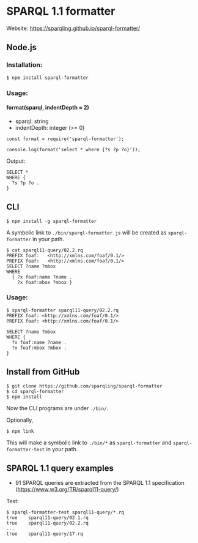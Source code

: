 # SPARQL 1.1 formatter

Website: https://sparqling.github.io/sparql-formatter/

## Node.js
### Installation:
```
$ npm install sparql-formatter
```

### Usage:
#### format(sparql, indentDepth = 2)
* sparql: string
* indentDepth: integer (>= 0)

```
const format = require('sparql-formatter');

console.log(format('select * where {?s ?p ?o}'));
```

Output:
```
SELECT *
WHERE {
  ?s ?p ?o .
}
```

## CLI
```
$ npm install -g sparql-formatter
```
A symbolic link to `./bin/sparql-formatter.js` will be created as `sparql-formatter` in your path.
```
$ cat sparql11-query/02.2.rq
PREFIX foaf:   <http://xmlns.com/foaf/0.1/>
PREFIX foaf:   <http://xmlns.com/foaf/0.1/>
SELECT ?name ?mbox
WHERE
  { ?x foaf:name ?name .
    ?x foaf:mbox ?mbox }
```
### Usage:
```
$ sparql-formatter sparql11-query/02.2.rq
PREFIX foaf: <http://xmlns.com/foaf/0.1/>
PREFIX foaf: <http://xmlns.com/foaf/0.1/>

SELECT ?name ?mbox
WHERE {
  ?x foaf:name ?name .
  ?x foaf:mbox ?mbox .
}
```

## Install from GitHub

```
$ git clone https://github.com/sparqling/sparql-formatter
$ cd sparql-formatter
$ npm install
```
Now the CLI programs are under `./bin/`.

Optionally,
```
$ npm link
```
This will make a symbolic link to `./bin/*` as `sparql-formatter` and `sparql-formatter-test` in your path.

## SPARQL 1.1 query examples

* 91 SPARQL queries are extracted from the SPARQL 1.1 specification (https://www.w3.org/TR/sparql11-query/)

Test:
```
$ sparql-formatter-test sparql11-query/*.rq
true    sparql11-query/02.1.rq
true    sparql11-query/02.2.rq
...
true    sparql11-query/17.rq
```
